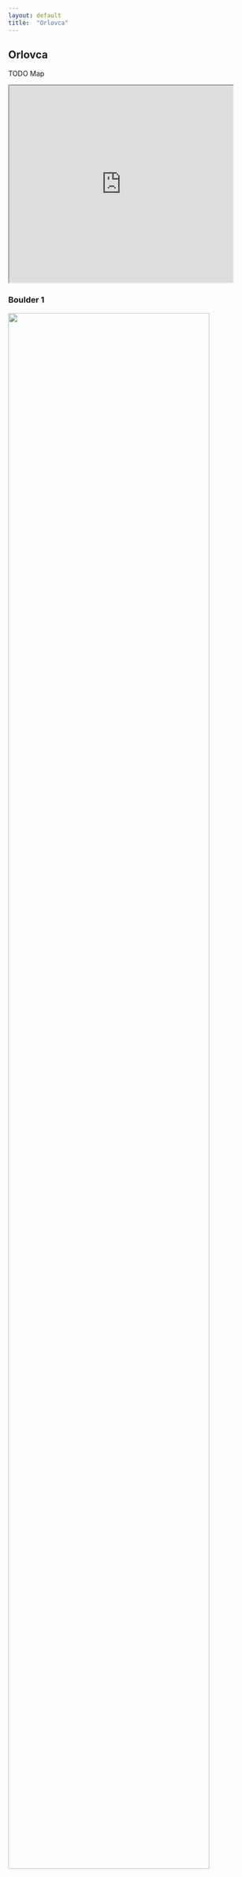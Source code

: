 ```yaml
---
layout: default
title:  "Orlovca"
---
```


## Orlovca

TODO Map
<iframe src="https://www.google.com/maps/d/embed?mid=1ZR4X3y2UdX_55B534zE3Yy8M855jJgKR" width="90%" height="400"></iframe>

### Boulder 1


<img src="boulders/Boulder1a.jpg" width="90%"/>

| No.        | Name           | Grade  | Video |
| --- |:-------------:| -----:|-----:
| 1      | Muci Fantastic | 6c |  [video link](https://vimeo.com/8040576#t=0m5s)

<img src="boulders/Boulder1b.jpg" width="90%"/>

| No.        | Name           | Grade  | Video
| --- |:-------------:| -----:|-----:
| 1      | Doberman | 7b |  [video link](https://vimeo.com/7557363)
| 2      | Walt Disney | 7a+ |  [video link](https://vimeo.com/102310189)

TODO other

